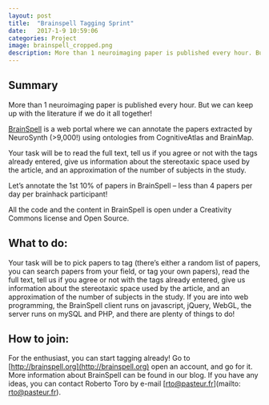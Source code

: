 ```yaml
---
layout: post
title:  "Brainspell Tagging Sprint"
date:   2017-1-9 10:59:06
categories: Project
image: brainspell_cropped.png
description: More than 1 neuroimaging paper is published every hour. But we can keep up with the literature if we do it all together!
---
```

## Summary
More than 1 neuroimaging paper is published every hour. But we can keep up with the literature if we do it all together!

[BrainSpell](http://brainspell.org/) is a web portal where we can annotate the papers extracted by NeuroSynth (>9,000!) using ontologies from CognitiveAtlas and BrainMap.

Your task will be to read the full text, tell us if you agree or not with the tags already entered, give us information about the stereotaxic space used by the article, and an approximation of the number of subjects in the study.

Let’s annotate the 1st 10% of papers in BrainSpell – less than 4 papers per day per brainhack participant!

All the code and the content in BrainSpell is open under a Creativity Commons license and Open Source.

## What to do:
Your task will be to pick papers to tag (there’s either a random list of papers, you can search papers from your field, or tag your own papers), read the full text, tell us if you agree or not with the tags already entered, give us information about the stereotaxic space used by the article, and an approximation of the number of subjects in the study. If you are into web programming, the BrainSpell client runs on javascript, jQuery, WebGL, the server runs on mySQL and PHP, and there are plenty of things to do!

## How to join:
For the enthusiast, you can start tagging already! Go to [http://brainspell.org](http://brainspell.org) open an account, and go for it. More information about BrainSpell can be found in our blog. If you have any ideas, you can contact Roberto Toro by e-mail [rto@pasteur.fr](mailto: rto@pasteur.fr).
